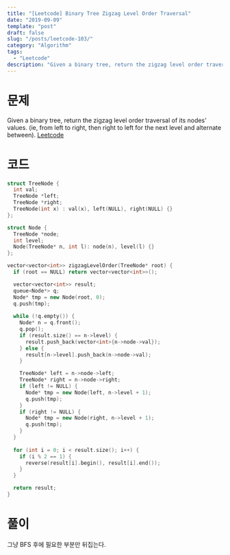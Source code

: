 ```yaml
---
title: "[Leetcode] Binary Tree Zigzag Level Order Traversal"
date: "2019-09-09"
template: "post"
draft: false
slug: "/posts/leetcode-103/"
category: "Algorithm"
tags:
  - "Leetcode"
description: "Given a binary tree, return the zigzag level order traversal of its nodes' values."
---
```


# 문제

Given a binary tree, return the zigzag level order traversal of its nodes' values. (ie, from left to right, then right to left for the next level and alternate between). [Leetcode](https://leetcode.com/problems/binary-tree-zigzag-level-order-traversal/)

# 코드

```c++
struct TreeNode {
  int val;
  TreeNode *left;
  TreeNode *right;
  TreeNode(int x) : val(x), left(NULL), right(NULL) {}
};

struct Node {
  TreeNode *node;
  int level;
  Node(TreeNode* n, int l): node(n), level(l) {}
};

vector<vector<int>> zigzagLevelOrder(TreeNode* root) {
  if (root == NULL) return vector<vector<int>>();

  vector<vector<int>> result;
  queue<Node*> q;
  Node* tmp = new Node(root, 0);
  q.push(tmp);
  
  while (!q.empty()) {
    Node* n = q.front();
    q.pop();
    if (result.size() == n->level) {
      result.push_back(vector<int>{n->node->val});
    } else {
      result[n->level].push_back(n->node->val);
    }

    TreeNode* left = n->node->left;
    TreeNode* right = n->node->right;
    if (left != NULL) {
      Node* tmp = new Node(left, n->level + 1);
      q.push(tmp);
    }
    if (right != NULL) {
      Node* tmp = new Node(right, n->level + 1);
      q.push(tmp);
    }
  }
  
  for (int i = 0; i < result.size(); i++) { 
    if (i % 2 == 1) {
      reverse(result[i].begin(), result[i].end());
    }
  }

  return result;
}
```

# 풀이

그냥 BFS 후에 필요한 부분만 뒤집는다.
